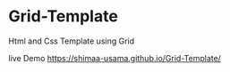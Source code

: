 # Grid-Template
Html and Css Template using Grid

live Demo 
https://shimaa-usama.github.io/Grid-Template/

